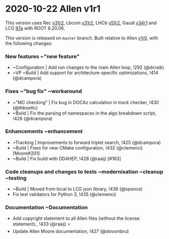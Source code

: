2020-10-22 Allen v1r1
===

This version uses
Rec [v31r2](../../../../Rec/-/tags/v31r2),
Lbcom [v31r2](../../../../Lbcom/-/tags/v31r2),
LHCb [v51r2](../../../../LHCb/-/tags/v51r2),
Gaudi [v34r1](../../../../Gaudi/-/tags/v34r1) and
LCG [97a](http://lcginfo.cern.ch/release/97a/) with ROOT 6.20.06.

This version is released on `master` branch.
Built relative to Allen [v1r0](../-/tags/v1r0), with the following changes:

### New features ~"new feature"

- ~Configuration | Add run changes to the main Allen loop, !292 (@dcraik)
- ~VP ~Build | Add support for architecture-specific optimizations, !414 (@dcampora)


### Fixes ~"bug fix" ~workaround

- ~"MC checking" | Fix bug in DOCAz calculation in track checker, !430 (@thboettc)
- ~Build | Fix the parsing of namespaces in the algo breakdown script, !426 (@dcampora)


### Enhancements ~enhancement

- ~Tracking | Improvements to forward triplet search, !425 (@dcampora)
- ~Build | Fixes for new CMake configuration, !432 (@clemenci) [Moore#201]
- ~Build | Fix build with DD4HEP, !428 (@raaij) [#163]


### Code cleanups and changes to tests ~modernisation ~cleanup ~testing

- ~Build | Moved from local to LCG json library, !436 (@sponce)
- Fix test validators for Python 3, !435 (@clemenci)


### Documentation ~Documentation

- Add copyright statement to all Allen files (without the license statement)., !433 (@raaij) :star:
- Update Allen Moore documentation, !427 (@dovombru)
